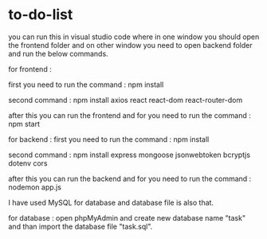 # to-do-list

you can run this in visual studio code where in one window you should open the frontend folder and on other window you need to open backend folder and run the below commands.

for frontend :

first you need to run the command :
npm install

second command : 
npm install axios react react-dom react-router-dom

after this you can run the frontend and for you need to run the command : 
npm start


for backend :
first you need to run the command :
npm install

second command : 
npm install express mongoose jsonwebtoken bcryptjs dotenv cors

after this you can run the backend and for you need to run the command : 
nodemon app.js


I have used MySQL for database and database file is also that.

for database :
open phpMyAdmin and create new database name "task" and than import the database file "task.sql".
